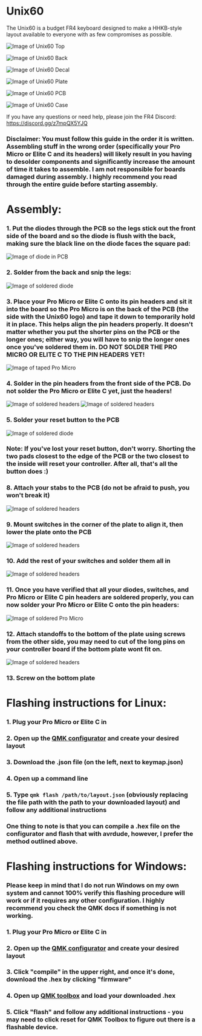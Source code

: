 # Unix60
The Unix60 is a budget FR4 keyboard designed to make a HHKB-style layout available to everyone with as few compromises as possible.


![Image of Unix60 Top](Pictures/Top.JPG)

![Image of Unix60 Back](Pictures/Back.JPG)

![Image of Unix60 Decal](Pictures/Decal.JPG)

![Image of Unix60 Plate](Pictures/Plate.JPG)

![Image of Unix60 PCB](Pictures/PCB.JPG)

![Image of Unix60 Case](Pictures/Case.JPG)

If you have any questions or need help, please join the FR4 Discord: https://discord.gg/z7mpQX5YJQ

### Disclaimer: You must follow this guide in the order it is written. Assembling stuff in the wrong order (specifically your Pro Micro or Elite C and its headers) will likely result in you having to desolder components and significantly increase the amount of time it takes to assemble. I am not responsible for boards damaged during assembly. I highly recommend you read through the entire guide before starting assembly.

# Assembly:

### 1. Put the diodes through the PCB so the legs stick out the front side of the board and so the diode is flush with the back, making sure the black line on the diode faces the square pad:
![Image of diode in PCB](Pictures/1.jpg)
### 2. Solder from the back and snip the legs:
![Image of soldered diode](Pictures/2.jpg)
### 3. Place your Pro Micro or Elite C onto its pin headers and sit it into the board so the Pro Micro is on the back of the PCB (the side with the Unix60 logo) and tape it down to temporarily hold it in place. This helps align the pin headers properly. It doesn't matter whether you put the shorter pins on the PCB or the longer ones; either way, you will have to snip the longer ones once you've soldered them in. **DO NOT SOLDER THE PRO MICRO OR ELITE C TO THE PIN HEADERS YET!**
![Image of taped Pro Micro](Pictures/3.jpg)
### 4. Solder in the pin headers from the front side of the PCB. **Do not solder the Pro Micro or Elite C yet, just the headers!**
![Image of soldered headers](Pictures/4.jpg)
![Image of soldered headers](Pictures/5.jpg)
### 5. Solder your reset button to the PCB 
![Image of soldered diode](Pictures/6.jpg)
### Note: If you've lost your reset button, don't worry. Shorting the two pads closest to the edge of the PCB or the two closest to the inside will reset your controller. After all, that's all the button does :)
### 8. Attach your stabs to the PCB (do not be afraid to push, you won't break it)
![Image of soldered headers](Pictures/7.jpg)
### 9. Mount switches in the corner of the plate to align it, then lower the plate onto the PCB
![Image of soldered headers](Pictures/9.jpg)
### 10. Add the rest of your switches and solder them all in
![Image of soldered headers](Pictures/10.jpg)
### 11. Once you have verified that all your diodes, switches, and Pro Micro or Elite C pin headers are soldered properly, you can now solder your Pro Micro or Elite C onto the pin headers:
![Image of soldered Pro Micro](Pictures/11.jpg)
### 12. Attach standoffs to the bottom of the plate using screws from the other side, you may need to cut of the long pins on your controller board if the bottom plate wont fit on.
![Image of soldered headers](Pictures/12.jpg)
### 13. Screw on the bottom plate
# Flashing instructions for Linux:
### 1. Plug your Pro Micro or Elite C in
### 2. Open up the [QMK configurator](https://config.qmk.fm/#/fr4/unix60/LAYOUT_all) and create your desired layout
### 3. Download the .json file (on the left, next to keymap.json)
### 4. Open up a command line
### 5. Type ```qmk flash /path/to/layout.json``` (obviously replacing the file path with the path to your downloaded layout) and follow any additional instructions
### One thing to note is that you can compile a .hex file on the configurator and flash that with avrdude, however, I prefer the method outlined above.
# Flashing instructions for Windows:
### Please keep in mind that I do not run Windows on my own system and cannot 100% verify this flashing procedure will work or if it requires any other configuration. I highly recommend you check the QMK docs if something is not working. 
### 1. Plug your Pro Micro or Elite C in
### 2. Open up the [QMK configurator](https://config.qmk.fm/#/fr4/unix60/LAYOUT_all) and create your desired layout
### 3. Click "compile" in the upper right, and once it's done, download the .hex by clicking "firmware"
### 4. Open up [QMK toolbox](https://github.com/qmk/qmk_toolbox/releases) and load your downloaded .hex
### 5. Click "flash" and follow any additional instructions - you may need to click reset for QMK Toolbox to figure out there is a flashable device.
